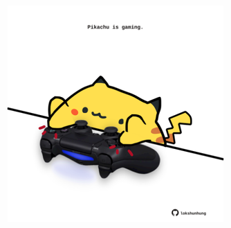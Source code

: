 <!-- built at 01/08/2022, 23:00:59 UTC -->
<p align="center">
  <img width="500" height="500" src="./ReadmeImage.svg">
</p>
